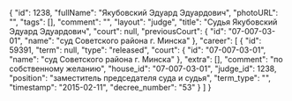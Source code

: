 {
    "id": 1238,
    "fullName": "Якубовский Эдуард Эдуардович",
    "photoURL": "",
    "tags": [],
    "comment": "",
    "layout": "judge",
    "title": "Судья Якубовский Эдуард Эдуардович",
    "court": null,
    "previousCourt": {
        "id": "07-007-03-01",
        "name": "суд Советского района г. Минска"
    },
    "career": [
        {
            "id": 59391,
            "term": null,
            "type": "released",
            "court": {
                "id": "07-007-03-01",
                "name": "суд Советского района г. Минска"
            },
            "extra": [],
            "comment": "по собственному желанию",
            "house_id": "07-007-03-01",
            "judge_id": 1238,
            "position": "заместитель председателя суда и судья",
            "term_type": "",
            "timestamp": "2015-02-11",
            "decree_number": "53"
        }
    ]
}